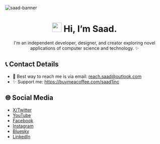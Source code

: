 ![saad-banner](https://github.com/user-attachments/assets/ed0bc6b7-ac75-4c24-80a9-284d74c4f0d0)

<h1 align="center"><img src="https://media.giphy.com/media/hvRJCLFzcasrR4ia7z/giphy.gif" width="30px" height="30px"> Hi, I’m Saad.</h1>
<p align="center">I'm an independent developer, designer, and creator exploring novel applications of computer science and technology. ✨</p>

## 📞 Contact Details
- 📧 Best way to reach me is via email: reach.saad@outlook.com
- ✨ Support me: https://buymeacoffee.com/saad1inc

## 🌐 Social Media
- [X/Twitter](https://x.com/saad1inc)
- [YouTube](https://www.youtube.com/@saad1inc)
- [Facebook](https://www.facebook.com/saad1inc/)
- [Instagram](https://www.instagram.com/saad1inc)
- [Bluesky](https://bsky.app/profile/saad1inc.bsky.social)
- [LinkedIn](https://www.linkedin.com/in/saad2134/)
